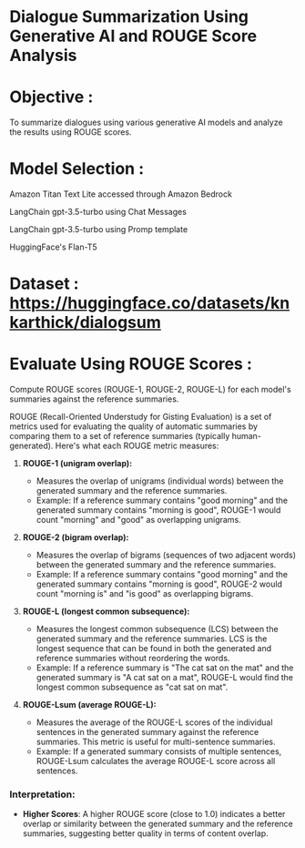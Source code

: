 # Dialogue Summarization Using Generative AI and ROUGE Score Analysis

# Objective :

To summarize dialogues using various generative AI models and analyze the results using ROUGE scores.

# Model Selection :

Amazon Titan Text Lite accessed through Amazon Bedrock

LangChain gpt-3.5-turbo using Chat Messages

LangChain gpt-3.5-turbo using Promp template

HuggingFace's Flan-T5

# Dataset : https://huggingface.co/datasets/knkarthick/dialogsum

# Evaluate Using ROUGE Scores : 
Compute ROUGE scores (ROUGE-1, ROUGE-2, ROUGE-L) for each model's summaries against the reference summaries.


ROUGE (Recall-Oriented Understudy for Gisting Evaluation) is a set of metrics used for evaluating the quality of automatic summaries by comparing them to a set of reference summaries (typically human-generated). Here's what each ROUGE metric measures:

1. **ROUGE-1 (unigram overlap):**
   - Measures the overlap of unigrams (individual words) between the generated summary and the reference summaries.
   - Example: If a reference summary contains "good morning" and the generated summary contains "morning is good", ROUGE-1 would count "morning" and "good" as overlapping unigrams.

2. **ROUGE-2 (bigram overlap):**
   - Measures the overlap of bigrams (sequences of two adjacent words) between the generated summary and the reference summaries.
   - Example: If a reference summary contains "good morning" and the generated summary contains "morning is good", ROUGE-2 would count "morning is" and "is good" as overlapping bigrams.

3. **ROUGE-L (longest common subsequence):**
   - Measures the longest common subsequence (LCS) between the generated summary and the reference summaries. LCS is the longest sequence that can be found in both the generated and reference summaries without reordering the words.
   - Example: If a reference summary is "The cat sat on the mat" and the generated summary is "A cat sat on a mat", ROUGE-L would find the longest common subsequence as "cat sat on mat".

4. **ROUGE-Lsum (average ROUGE-L):**
   - Measures the average of the ROUGE-L scores of the individual sentences in the generated summary against the reference summaries. This metric is useful for multi-sentence summaries.
   - Example: If a generated summary consists of multiple sentences, ROUGE-Lsum calculates the average ROUGE-L score across all sentences.

### Interpretation:

- **Higher Scores**: A higher ROUGE score (close to 1.0) indicates a better overlap or similarity between the generated summary and the reference summaries, suggesting better quality in terms of content overlap.
